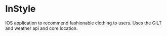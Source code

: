 # InStyle
IOS application to recommend fashionable clothing to users. Uses the GILT and weather api and core location.
